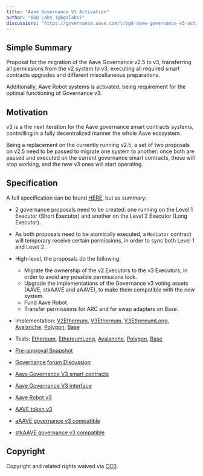 ```yaml
---
title: "Aave Governance V3 Activation"
author: "BGD Labs (@bgdlabs)"
discussions: "https://governance.aave.com/t/bgd-aave-governance-v3-activation-plan/14993/13"
---
```


## Simple Summary

Proposal for the migration of the Aave Governance v2.5 to v3, transferring all permissions from the v2 system to v3, executing all required smart contracts upgrades and different miscellaneous preparations.

Additionally, Aave Robot systems is activated, being requirement for the optimal functioning of Governance v3.

## Motivation

v3 is a the next iteration for the Aave governance smart contracts systems, controlling in a fully decentralized manner the whole Aave ecosystem.

Being a replacement on the currently running v2.5, a set of two proposals on v2.5 need to be passed to migrate one system to another: once both are passed and executed on the current governance smart contracts, these will stop working, and the new v3 ones will start operating.

## Specification

A full specification can be found [HERE](https://governance.aave.com/t/bgd-aave-governance-v3-activation-plan/14993/13), but as summary:

- 2 governance proposals need to be created: one running on the Level 1 Executor (Short Executor) and another on the Level 2 Executor (Long Executor).
- As both proposals need to be atomically executed, a `Mediator` contract will temporary receive certain permissions, in order to sync both Level 1 and Level 2.
- High-level, the proposals do the following:

  - Migrate the ownership of the v2 Executors to the v3 Executors, in order to avoid any possible permissions lock.
  - Upgrade the implementations of the Governance v3 voting assets (AAVE, stkAAVE and aAAVE), to make them compatible with the new system.
  - Fund Aave Robot.
  - Transfer permissions for ARC and for swap adapters on Base.

- Implementation: [V2Ethereum](https://github.com/bgd-labs/gov-v2-v3-migration/blob/main/src/contracts/governance3/EthShortV2Payload.sol), [V3Ethereum](https://github.com/bgd-labs/gov-v2-v3-migration/blob/main/src/contracts/governance3/EthShortV3Payload.sol), [V3EthereumLong](https://github.com/bgd-labs/gov-v2-v3-migration/blob/main/src/contracts/governance3/EthLongV3Payload.sol), [Avalanche](https://github.com/bgd-labs/gov-v2-v3-migration/blob/main/src/contracts/governance3/AvalancheFundRobotPayload.sol), [Polygon](https://github.com/bgd-labs/gov-v2-v3-migration/blob/main/src/contracts/governance3/PolygonFundRobotPayload.sol), [Base](https://github.com/bgd-labs/gov-v2-v3-migration/blob/main/src/contracts/governance3/BaseSwapsPayload.sol)
- Tests: [Ethereum](https://github.com/bgd-labs/gov-v2-v3-migration/blob/main/tests/governance3/EthShortPayloadTest.t.sol), [EthereumLong](https://github.com/bgd-labs/gov-v2-v3-migration/blob/main/tests/governance3/EthLongV3PayloadTest.t.sol), [Avalanche](https://github.com/bgd-labs/gov-v2-v3-migration/blob/main/tests/governance3/AvalancheFundRobotPayload.t.sol), [Polygon](https://github.com/bgd-labs/gov-v2-v3-migration/blob/main/tests/governance3/PolygonFundRobotPayload.t.sol), [Base](https://github.com/bgd-labs/gov-v2-v3-migration/blob/main/tests/governance3/BaseSwapsPayloadTest.t.sol)

- [Pre-approval Snapshot](https://snapshot.org/#/aave.eth/proposal/0x7e61744629fce7787281905b4d5984b39f9cbe83fbe2dd05d8b77697205ce0ce)

- [Governance forum Discussion](https://governance.aave.com/t/bgd-aave-governance-v3-activation-plan/14993/13)

- [Aave Governance V3 smart contracts](https://github.com/bgd-labs/aave-governance-v3)

- [Aave Governance V3 interface](https://github.com/bgd-labs/aave-governance-v3-interface)

- [Aave Robot v3](https://github.com/bgd-labs/aave-governance-v3-robot)

- [AAVE token v3](https://github.com/bgd-labs/aave-token-v3)

- [aAAVE governance v3 compatible](https://github.com/bgd-labs/aave-a-token-with-delegation)

- [stkAAVE governance v3 compatible](https://github.com/bgd-labs/aave-stk-gov-v3)

## Copyright

Copyright and related rights waived via [CC0](https://creativecommons.org/publicdomain/zero/1.0/).
